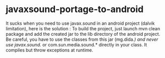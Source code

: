 # javaxsound-portage-to-android
It sucks when you need to use javax.sound in an android project (dalvik limitation), here is the solution : 
To build the project, just launch mvn clean package and add the created jar to the lib directory of the android project.
Be careful, you have to use the classes from this jar (mg.dida.*) and never use javax.sound.* or com.sun.media.sound.* directly in your class. It compiles but throw exceptions at runtime.
